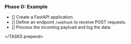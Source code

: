 ### Phase 0: Example

<TASKS prepend>

- [] Create a FastAPI application.
- [] Define an endpoint `/webhook` to receive POST requests.
- [] Process the incoming payload and log the data.

</TASKS prepend>

